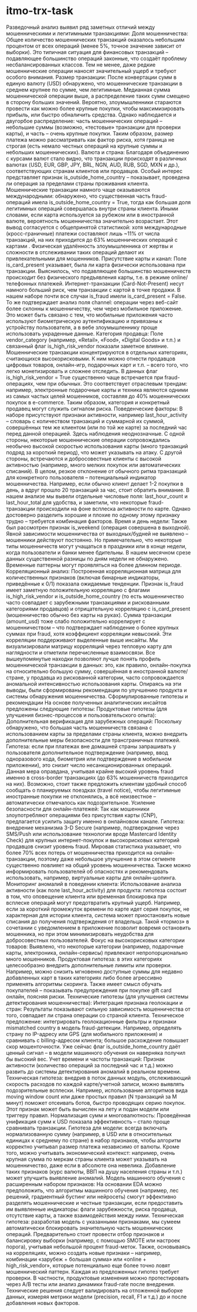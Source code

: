 # itmo-trx-task

Разведочный анализ выявил ряд заметных отличий между мошенническими и легитимными транзакциями:
Доля мошенничества: Общее количество мошеннических транзакций оказалось небольшим процентом от всех операций (менее 5%, точное значение зависит от выборки). Это типичная ситуация для финансовых транзакций – подавляющее большинство операций законные, что создаёт проблему несбалансированных классов. Тем не менее, даже редкие мошеннические операции наносят значительный ущерб и требуют особого внимания.
Размер транзакции: После конвертации сумм в единую валюту (USD) обнаружено, что мошеннические транзакции в среднем крупнее по сумме, чем легитимные. Медианная сумма мошеннической операции выше, а распределение таких сумм смещено в сторону больших значений. Вероятно, злоумышленники стараются провести как можно более крупные покупки, чтобы максимизировать прибыль, или быстро обналичить средства. Однако наблюдается и двугорбое распределение: часть мошеннических операций – небольшие суммы (возможно, «тестовые» транзакции для проверки карты), и часть – очень крупные покупки. Таким образом, размер платежа можно рассматривать как фактор риска, хотя граница не строгая (есть немало честных операций на крупные суммы и небольших мошеннических).
Валюта и страна: Благодаря объединению с курсами валют стало видно, что транзакции происходят в различных валютах (USD, EUR, GBP, JPY, BRL, NGN, AUD, RUB, SGD, MXN и др.), соответствующих странам клиентов или продавцов. Особый интерес представляет признак is_outside_home_country – показывает, проведена ли операция за пределами страны проживания клиента. Мошеннические транзакции намного чаще оказываются международными: обнаружено, что существенная часть fraud-операций имела is_outside_home_country = True, тогда как большая доля легитимных операций совершалась внутри страны клиента. Иными словами, если карта используется за рубежом или в иностранной валюте, вероятность мошенничества значительно возрастает. Этот вывод согласуется с общепринятой статистикой: хотя международные (кросс-граничные) платежи составляют лишь ~11% от числа транзакций, на них приходится до 63% мошеннических операций с картами
. Физическая удалённость злоумышленника от жертвы и сложности в отслеживании таких операций делают их привлекательными для мошенников.
Присутствие карты и канал: Поле is_card_present указывает, была ли карта физически использована при транзакции. Выяснилось, что подавляющее большинство мошенничеств происходит без физического предъявления карты, т.е. в режиме online/телефонных платежей. Интернет-транзакции (Card-Not-Present) несут намного больший риск, чем транзакции с картой в точке продажи. В нашем наборе почти все случаи is_fraud имели is_card_present = False. То же подтверждает анализ поля channel: операции через веб-сайт более склонны к мошенничеству, чем через мобильное приложение. Это может быть связано с тем, что мобильные приложения часто используют биометрическую аутентификацию и привязаны к устройству пользователя, а в вебе злоумышленнику проще использовать украденные данные.
Категория продавца: Поле vendor_category (например, «Retail», «Food», «Digital Goods» и т.п.) и связанный флаг is_high_risk_vendor показали заметное влияние. Мошеннические транзакции концентрируются в отдельных категориях, считающихся высокорисковыми. К ним можно отнести продавцов цифровых товаров, онлайн-игр, подарочных карт и т.п. – всего того, что легко монетизировать и сложнее отследить. В данных флаг is_high_risk_vendor = True существенно чаще встречается при fraud-операциях, чем при обычных. Это соответствует отраслевым трендам: например, электронные подарочные карты и техника являются одними из самых частых целей мошенников, составляя до 40% мошеннических покупок в e-commerce. Таким образом, категория и конкретный продавец могут служить сигналом риска.
Поведенческие факторы: В наборе присутствуют признаки активности, например last_hour_activity – словарь с количеством транзакций и суммарной их суммой, совершённых тем же клиентом (или по той же карте) за последний час перед данной операцией. Здесь наблюдения неоднозначные. С одной стороны, некоторые мошеннические операции сопровождались необычно высокой скоростью использования карты (много транзакций подряд за короткий период), что может указывать на атаку. С другой стороны, встречаются и добросовестные клиенты с высокой активностью (например, много мелких покупок или автоматических списаний). В целом, резкое отклонение от обычного ритма транзакций для конкретного пользователя – потенциальный индикатор мошенничества. Например, если обычно клиент делает 1-2 покупки в день, а вдруг прошло 20 транзакций за час, стоит обратить внимание. В нашем анализе мы вывели отдельные числовые поля: last_hour_count и last_hour_total для удобства, и заметили, что некоторые fraud-транзакции происходили на фоне всплеска активности по карте. Однако достоверно разделить хорошие и плохие по одному этому признаку трудно – требуется комбинация факторов.
Время и день недели: Также был рассмотрен признак is_weekend (операция совершена в выходной). Явной зависимости мошенничества от выходных/будней не выявлено – мошенники действуют постоянно. Но примечательно, что некоторые типы мошенничеств могут учащаться в праздники или в конце недели, когда пользователи и банки менее бдительны. В нашем месячном срезе данных существенной разницы по дням недели не обнаружено. Временные паттерны могут проявляться на более длинном периоде.
Корреляционный анализ: Построенная корреляционная матрица для количественных признаков (включая бинарные индикаторы, приведённые к 0/1) показала ожидаемые тенденции. Признак is_fraud имеет заметную положительную корреляцию с флагами is_high_risk_vendor и is_outside_home_country (то есть мошенничество часто совпадает с зарубежными транзакциями и рискованными категориями продавцов) и отрицательную корреляцию с is_card_present (мошенничество обычно без карты на руках). Сумма транзакции (amount_usd) тоже слабо положительно коррелирует с мошенничеством – что подтверждает наблюдение о более крупных суммах при fraud, хотя коэффициент корреляции невысокий. Эти корреляции поддерживают выделенные выше инсайты. Мы визуализировали матрицу корреляций через тепловую карту для наглядности и отметили перечисленные взаимосвязи.
Все вышеупомянутые находки позволяют лучше понять профиль мошеннической транзакции в данных: это, как правило, онлайн-покупка на относительно большую сумму, совершённая в иностранной валюте/стране, у продавца из рискованной категории, часто сопровождается аномальной интенсивностью использования карты. Опираясь на эти выводы, были сформированы рекомендации по улучшению продукта и системы обнаружения мошенничества.
Сформулированные гипотезы и рекомендации
На основе полученных аналитических инсайтов предложены следующие гипотезы: Продуктовые гипотезы (для улучшения бизнес-процессов и пользовательского опыта):
Дополнительная верификация для зарубежных операций: Поскольку обнаружено, что большая часть мошенничеств связана с использованием карты за пределами страны клиента, можно внедрить дополнительные меры безопасности для трансграничных платежей. Гипотеза: если при платежах вне домашней страны запрашивать у пользователя дополнительное подтверждение (например, ввод одноразового кода, биометрия или подтверждение в мобильном приложении), это снизит число несанкционированных операций. Данная мера оправдана, учитывая крайне высокий уровень fraud именно в cross-border транзакциях (до 63% мошенничеств приходится на них). Возможно, стоит также предложить клиентам удобный способ сообщать о планируемых поездках (travel notice), чтобы легитимные иностранные покупки не отклонялись, а всё неизвестное – автоматически отмечалось как подозрительное.
Усиление безопасности для онлайн-платежей: Так как мошенники злоупотребляют операциями без присутствия карты (CNP), предлагается усилить защиту именно в онлайновом канале. Гипотеза: внедрение механизма 3-D Secure (например, подтверждение через SMS/Push или использование технологии вроде Mastercard Identity Check) для крупных интернет-покупок и высокорисковых категорий продавцов снизит уровень fraud. Мировая статистика указывает, что более 70% всех потерь от мошенничества приходится на онлайн-транзакции, поэтому даже небольшое улучшение в этом сегменте существенно повлияет на общий уровень мошенничества. Также можно информировать пользователей об опасностях и рекомендовать использовать, например, виртуальные карты для онлайн-шопинга.
Мониторинг аномалий в поведении клиента: Использование анализа активности (как поле last_hour_activity) для продукта: гипотеза состоит в том, что оповещение клиента или временная блокировка при всплеске операций могут предотвратить крупный ущерб. Например, если за короткий промежуток времени по карте идет серия покупок, не характерная для истории клиента, система может приостановить новые списания до получения подтверждения от владельца. Такой «тормоз» в сочетании с уведомлением в приложение позволит вовремя остановить мошенника, но при этом минимизировать неудобства для добросовестных пользователей.
Фокус на высокорисковых категории товаров: Выявлено, что некоторые категории (например, подарочные карты, электроника, онлайн-сервисы) привлекают непропорционально много мошенников. Продуктовая гипотеза: в этих категориях целесообразно внедрить дополнительные лимиты или проверки. Например, можно снизить мгновенно доступные суммы для недавно добавленных карт в таких категориях либо более агрессивно применять алгоритмы скоринга. Также имеет смысл обучать покупателей – показывать предупреждения при покупке gift card онлайн, поясняя риски.
Технические гипотезы (для улучшения системы детектирования мошенничества):
Интеграция признака геолокации и стран: Результаты показывают сильную зависимость мошенничества от того, совпадает ли страна операции со страной клиента. Техническое предложение: интегрировать геолокационные фильтры и признаки mismatched country в модель fraud-детекции. Например, определять страну по IP-адресу или GPS (для мобильного приложения) и сравнивать с billing-адресом клиента; большое расхождение повышает скор мошенточности. Уже сейчас флаг is_outside_home_country даёт ценный сигнал – в модели машинного обучения он наверняка получил бы высокий вес.
Учет времени и частоты транзакций: Признак активности (количество операций за последний час и т.д.) можно развить до системы детектирования аномалий в реальном времени. Техническая гипотеза: внедрив в поток данных модуль, отслеживающий скорость расходов по каждой карте/учетной записи, можно выявлять подозрительные всплески. Например, использование алгоритмов вида moving window count или даже простых правил (N транзакций за M минут) поможет отсеивать ботов, быстро проводящих серию покупок. Этот признак может быть вычислен на лету и подан модели или триггеру правил.
Нормализация сумм и многовалютность: Проведённая унификация сумм к USD показала эффективность – стало проще сравнивать транзакции. Гипотеза для модели: всегда включать нормализованную сумму (например, в USD или в относительных единицах к среднему по стране) в набор признаков, чтобы алгоритм корректно учитывал размер платежа независимо от валюты. Кроме того, можно учитывать экономический контекст: например, очень крупная сумма по меркам страны клиента может указывать на мошенничество, даже если в абсолюте она невелика. Добавление таких признаков (курс валюты, ВВП на душу населения страны и т.п.) может улучшить выявление аномалий.
Модель машинного обучения с расширенным набором признаков: На основании EDA можно предположить, что алгоритмы машинного обучения (например, лес решений, градиентный бустинг или нейросеть) смогут эффективно разделять мошеннические и честные транзакции, если предоставить им выявленные индикаторы: флаги зарубежности, риска продавца, отсутствие карты, а также взаимодействия между ними. Техническая гипотеза: разработав модель с указанными признаками, мы сумеем автоматически блокировать значительную часть мошеннических операций. Предварительно стоит провести отбор признаков и балансировку выборки (например, с помощью SMOTE или настроек порога), учитывая небольшой процент fraud-меток. Также, основываясь на корреляциях, можно создать новые признаки – например, комбинации «зарубеж + большая сумма» или «online + high_risk_vendor», которые потенциально еще более точно ловят мошеннический паттерн.
Каждая из предложенных гипотез требует проверки. В частности, продуктовые изменения можно протестировать через A/B тесты или анализ динамики fraud-rate после внедрения. Технические решения следует валидировать на отложенной выборке данных, измеряя метрики модели (precision, recall, F1 и т.д.) до и после добавления новых факторов.
